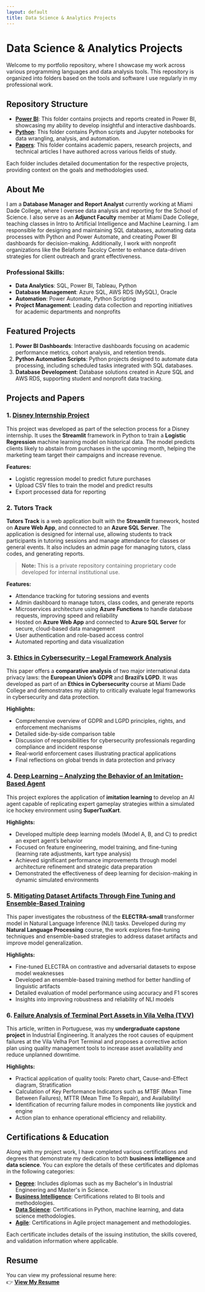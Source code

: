 ```yaml
---
layout: default
title: Data Science & Analytics Projects
---
```


# Data Science & Analytics Projects

Welcome to my portfolio repository, where I showcase my work across various programming languages and data analysis tools. This repository is organized into folders based on the tools and software I use regularly in my professional work.

## Repository Structure
- **[Power BI](https://github.com/orbek/portfolio/tree/main/Power%20BI)**: This folder contains projects and reports created in Power BI, showcasing my ability to develop insightful and interactive dashboards.
- **[Python](https://github.com/orbek/portfolio/tree/main/Python)**: This folder contains Python scripts and Jupyter notebooks for data wrangling, analysis, and automation.
- **[Papers](https://github.com/orbek/portfolio/tree/main/papers)**: This folder contains academic papers, research projects, and technical articles I have authored across various fields of study.

Each folder includes detailed documentation for the respective projects, providing context on the goals and methodologies used.

## About Me
I am a **Database Manager and Report Analyst** currently working at Miami Dade College, where I oversee data analysis and reporting for the School of Science. I also serve as an **Adjunct Faculty** member at Miami Dade College, teaching classes in Intro to Artificial Intelligence and Machine Learning. I am responsible for designing and maintaining SQL databases, automating data processes with Python and Power Automate, and creating Power BI dashboards for decision-making. Additionally, I work with nonprofit organizations like the Belafonte Tacolcy Center to enhance data-driven strategies for client outreach and grant effectiveness.

### Professional Skills:
- **Data Analytics**: SQL, Power BI, Tableau, Python
- **Database Management**: Azure SQL, AWS RDS (MySQL), Oracle
- **Automation**: Power Automate, Python Scripting
- **Project Management**: Leading data collection and reporting initiatives for academic departments and nonprofits

## Featured Projects
1. **Power BI Dashboards**: Interactive dashboards focusing on academic performance metrics, cohort analysis, and retention trends.
2. **Python Automation Scripts**: Python projects designed to automate data processing, including scheduled tasks integrated with SQL databases.
3. **Database Development**: Database solutions created in Azure SQL and AWS RDS, supporting student and nonprofit data tracking.

## Projects and Papers

### 1. [Disney Internship Project](https://github.com/orbek/DisneyIntership)
This project was developed as part of the selection process for a Disney internship. It uses the **Streamlit** framework in Python to train a **Logistic Regression** machine learning model on historical data. The model predicts clients likely to abstain from purchases in the upcoming month, helping the marketing team target their campaigns and increase revenue.

**Features:**
- Logistic regression model to predict future purchases
- Upload CSV files to train the model and predict results
- Export processed data for reporting

### 2. Tutors Track
**Tutors Track** is a web application built with the **Streamlit** framework, hosted on **Azure Web App**, and connected to an **Azure SQL Server**. The application is designed for internal use, allowing students to track participants in tutoring sessions and manage attendance for classes or general events. It also includes an admin page for managing tutors, class codes, and generating reports.

> **Note:** This is a private repository containing proprietary code developed for internal institutional use.

**Features:**
- Attendance tracking for tutoring sessions and events
- Admin dashboard to manage tutors, class codes, and generate reports
- Microservices architecture using **Azure Functions** to handle database requests, improving speed and reliability
- Hosted on **Azure Web App** and connected to **Azure SQL Server** for secure, cloud-based data management
- User authentication and role-based access control
- Automated reporting and data visualization

### 3. [Ethics in Cybersecurity – Legal Framework Analysis](https://github.com/orbek/portfolio/blob/main/papers/Ethics%20in%20Cybersecurity%20-%20Legal%20Framework%20Analysis.pdf)
This paper offers a **comparative analysis** of two major international data privacy laws: the **European Union’s GDPR** and **Brazil’s LGPD**. It was developed as part of an **Ethics in Cybersecurity** course at Miami Dade College and demonstrates my ability to critically evaluate legal frameworks in cybersecurity and data protection.

**Highlights:**
- Comprehensive overview of GDPR and LGPD principles, rights, and enforcement mechanisms
- Detailed side-by-side comparison table
- Discussion of responsibilities for cybersecurity professionals regarding compliance and incident response
- Real-world enforcement cases illustrating practical applications
- Final reflections on global trends in data protection and privacy

### 4. [Deep Learning – Analyzing the Behavior of an Imitation-Based Agent](https://github.com/orbek/portfolio/blob/main/papers/Deep%20Learning%20-%20Analyzing%20the%20Behavior%20of%20an%20Imitation-Based%20Agent.pdf)
This project explores the application of **imitation learning** to develop an AI agent capable of replicating expert gameplay strategies within a simulated ice hockey environment using **SuperTuxKart**.

**Highlights:**
- Developed multiple deep learning models (Model A, B, and C) to predict an expert agent’s behavior
- Focused on feature engineering, model training, and fine-tuning (learning rate adjustments, kart type analysis)
- Achieved significant performance improvements through model architecture refinement and strategic data preparation
- Demonstrated the effectiveness of deep learning for decision-making in dynamic simulated environments

### 5. [Mitigating Dataset Artifacts Through Fine Tuning and Ensemble-Based Training](https://github.com/orbek/portfolio/blob/main/papers/Mitigating%20Dataset%20Artifacts%20Through%20Fine%20Tuning%20and%20Ensemble-Based%20Training.pdf)
This paper investigates the robustness of the **ELECTRA-small** transformer model in Natural Language Inference (NLI) tasks. Developed during my **Natural Language Processing** course, the work explores fine-tuning techniques and ensemble-based strategies to address dataset artifacts and improve model generalization.

**Highlights:**
- Fine-tuned ELECTRA on contrastive and adversarial datasets to expose model weaknesses
- Developed an ensemble-based training method for better handling of linguistic artifacts
- Detailed evaluation of model performance using accuracy and F1 scores
- Insights into improving robustness and reliability of NLI models

### 6. [Failure Analysis of Terminal Port Assets in Vila Velha (TVV)](https://github.com/orbek/portfolio/blob/main/papers/Portuguese%20-%20Analise%20de%20Falha%20dos%20Ativos%20do%20Terminal%20Portuario%20de%20Vila%20Velha.pdf)
This article, written in Portuguese, was my **undergraduate capstone project** in Industrial Engineering. It analyzes the root causes of equipment failures at the Vila Velha Port Terminal and proposes a corrective action plan using quality management tools to increase asset availability and reduce unplanned downtime.

**Highlights:**
- Practical application of quality tools: Pareto chart, Cause-and-Effect diagram, Stratification
- Calculation of Key Performance Indicators such as MTBF (Mean Time Between Failures), MTTR (Mean Time To Repair), and AvailabilityI
- Identification of recurring failure modes in components like joystick and engine
- Action plan to enhance operational efficiency and reliability.

## Certifications & Education
Along with my project work, I have completed various certifications and degrees that demonstrate my dedication to both **business intelligence** and **data science**. You can explore the details of these certificates and diplomas in the following categories:

- **[Degree](https://github.com/orbek/portfolio/tree/main/Certificates/Degree)**: Includes diplomas such as my Bachelor's in Industrial Engineering and Master's in Science.
- **[Business Intelligence](https://github.com/orbek/portfolio/tree/main/Certificates/Business%20Intelligence)**: Certifications related to BI tools and methodologies.
- **[Data Science](https://github.com/orbek/portfolio/tree/main/Certificates/Data%20Science)**: Certifications in Python, machine learning, and data science methodologies.
- **[Agile](https://github.com/orbek/portfolio/tree/main/Certificates/Agile)**: Certifications in Agile project management and methodologies.

Each certificate includes details of the issuing institution, the skills covered, and validation information where applicable.

## Resume

You can view my professional resume here:  
👉 **[View My Resume](https://github.com/orbek/portfolio/blob/main/Certificates/Resume.md)**
